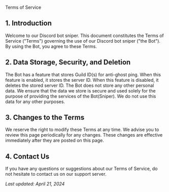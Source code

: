  Terms of Service

## 1. Introduction
Welcome to our Discord bot sniper. This document constitutes the Terms of Service ("Terms") governing the use of our Discord bot sniper ("the Bot"). By using the Bot, you agree to these Terms.

## 2. Data Storage, Security, and Deletion
The Bot has a feature that stores Guild ID(s) for anti-ghost ping. When this feature is enabled, it stores the server ID. When this feature is disabled, it deletes the stored server ID. The Bot does not store any other personal data. We ensure that the data we store is secure and used solely for the purpose of providing the services of the Bot(Sniper). We do not use this data for any other purposes.

## 3. Changes to the Terms
We reserve the right to modify these Terms at any time. We advise you to review this page periodically for any changes. These changes are effective immediately after they are posted on this page.

## 4. Contact Us
If you have any questions or suggestions about our Terms of Service, do not hesitate to contact us on our support server.

_Last updated: April 21, 2024_
